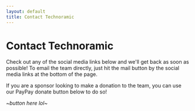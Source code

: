 ```yaml
---
layout: default
title: Contact Technoramic
---
```


# Contact Technoramic

Check out any of the social media links below and we'll get back as soon as possible! To email the team directly, just hit the mail button by the social media links at the bottom of the page.

If you are a sponsor looking to make a donation to the team, you can use our PayPay donate button below to do so!

*~button here lol~*
